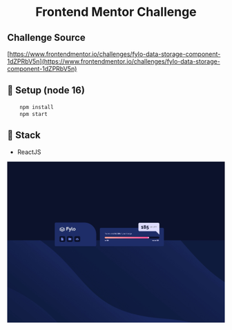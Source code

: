 #   <p align='center'> Frontend Mentor Challenge </p>

## Challenge Source
[https://www.frontendmentor.io/challenges/fylo-data-storage-component-1dZPRbV5n](https://www.frontendmentor.io/challenges/fylo-data-storage-component-1dZPRbV5n)

## :wrench: Setup (node 16)
```dash
	npm install
	npm start
```

## :memo: Stack

<ul>
	<li>ReactJS</li>
</ul>

![Fylo Storage](./example.png)

